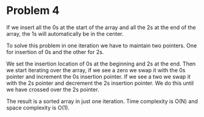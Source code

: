 # Problem 4

If we insert all the 0s at the start of the array and all the 2s at the end
of the array, the 1s will automatically be in the center.

To solve this problem in one iteration we have to maintain two pointers.
One for insertion of 0s and the other for 2s.

We set the insertion location of 0s at the beginning and 2s at the end.
Then we start iterating over the array, if we see a zero we swap it with the
0s pointer and increment the 0s insertion pointer.
If we see a two we swap it with the 2s pointer and decrement the 2s insertion pointer.
We do this until we have crossed over the 2s pointer.

The result is a sorted array in just one iteration.
Time complexity is O(N) and space complexity is O(1).
